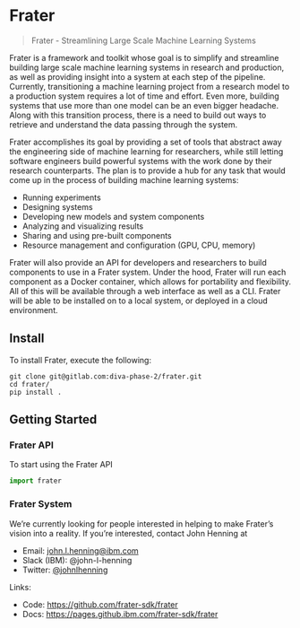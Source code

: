 # Frater
> Frater - Streamlining Large Scale Machine Learning Systems

Frater is a framework and toolkit whose goal is to simplify and streamline building 
large scale machine learning systems in research and production, as well as providing 
insight into a system at each step of the pipeline. Currently, transitioning a machine 
learning project from a research model to a production system requires a lot of time and effort. 
Even more, building systems that use more than one model can be an even bigger headache. 
Along with this transition process, there is a need to build out ways to retrieve and 
understand the data passing through the system.

Frater accomplishes its goal by providing a set of tools that abstract away the 
engineering side of machine learning for researchers, while still letting software engineers 
build powerful systems with the work done by their research counterparts. The plan is to provide a hub 
for any task that would come up in the process of building machine learning systems: 
- Running experiments
- Designing systems
- Developing new models and system components
- Analyzing and visualizing results
- Sharing and using pre-built components
- Resource management and configuration (GPU, CPU, memory)

Frater will also provide an API for developers and researchers to build components to use 
in a Frater system. Under the hood, Frater will run each component as a Docker container, 
which allows for portability and flexibility. All of this will be available through a web 
interface as well as a CLI. Frater will be able to be installed on to a local system, or 
deployed in a cloud environment. 

## Install
 To install Frater, execute the following:
```shell 
git clone git@gitlab.com:diva-phase-2/frater.git
cd frater/   
pip install .
```

## Getting Started

### Frater API
To start using the Frater API
```python
import frater
```

### Frater System

We’re currently looking for people interested in helping to make Frater’s vision into a 
reality. If you’re interested, contact John Henning at


- Email: [john.l.henning@ibm.com](mailto:john.l.henning@ibm.com)
- Slack (IBM): @john-l-henning 
- Twitter: [@johnlhenning](twitter.com/johnlhenning) 

Links:
- Code: https://github.com/frater-sdk/frater
- Docs: https://pages.github.ibm.com/frater-sdk/frater
